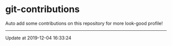 # git-contributions

Auto add some contributions on this repository for more look-good profile!

---

Update at 2019-12-04 16:33:24
